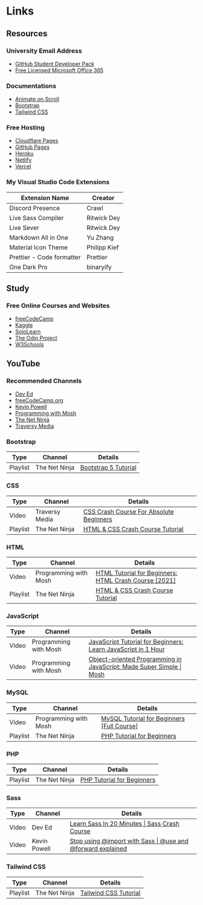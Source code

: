 # Links

## Resources

### University Email Address

- [GitHub Student Developer Pack](https://education.github.com/pack)
- [Free Licensed Microsoft Office 365](https://www.microsoft.com/en-ph/education/products/office?ms.officeurl=student)

### Documentations

- [Animate on Scroll](https://michalsnik.github.io/aos)
- [Bootstrap](https://getbootstrap.com/docs)
- [Tailwind CSS](https://tailwindcss.com/docs)

### Free Hosting

- [Cloudflare Pages](https://pages.cloudflare.com)
- [GitHub Pages](https://pages.github.com)
- [Heroku](https://www.heroku.com)
- [Netlify](https://www.netlify.com)
- [Vercel](https://vercel.com)

### My Visual Studio Code Extensions

| Extension Name | Creator  |
| ----- | ----- |
| Discord Presence | Crawl |
| Live Sass Compiler | Ritwick Dey |
| Live Sever | Ritwick Dey |
| Markdown All in One | Yu Zhang |
| Material Icon Theme | Philipp Kief |
| Prettier - Code formatter | Prettier |
| One Dark Pro | binaryify |

## Study

### Free Online Courses and Websites

- [freeCodeCamp](https://www.freecodecamp.org)
- [Kaggle](https://www.kaggle.com)
- [SoloLearn](https://www.sololearn.com)
- [The Odin Project](https://www.theodinproject.com)
- [W3Schools](https://www.w3schools.com)

## YouTube

### Recommended Channels

- [Dev Ed](https://www.youtube.com/deved)
- [freeCodeCamp.org](https://www.youtube.com/freecodecamp)
- [Kevin Powell](https://www.youtube.com/kepowob)
- [Programming with Mosh](https://www.youtube.com/programmingwithmosh)
- [The Net Ninja](https://www.youtube.com/thenetninja)
- [Traversy Media](https://www.youtube.com/traversymedia)

### Bootstrap

| Type | Channel | Details |
| ----- | ----- | ----- |
| Playlist | The Net Ninja | [Bootstrap 5 Tutorial](https://www.youtube.com/playlist?list=PL4cUxeGkcC9joIM91nLzd_qaH_AimmdAR) |

### CSS

| Type | Channel | Details |
| ----- | ----- | ----- |
| Video | Traversy Media | [CSS Crash Course For Absolute Beginners](https://youtu.be/yfoY53QXEnI) |
| Playlist | The Net Ninja | [HTML & CSS Crash Course Tutorial](https://www.youtube.com/playlist?list=PL4cUxeGkcC9ivBf_eKCPIAYXWzLlPAm6G) |

### HTML

| Type | Channel | Details |
| ----- | ----- | ----- |
| Video | Programming with Mosh | [HTML Tutorial for Beginners: HTML Crash Course [2021]](https://youtu.be/qz0aGYrrlhU) |
| Playlist | The Net Ninja | [HTML & CSS Crash Course Tutorial](https://www.youtube.com/playlist?list=PL4cUxeGkcC9ivBf_eKCPIAYXWzLlPAm6G) |

### JavaScript

| Type | Channel | Details |
| ----- | ----- | ----- |
| Video | Programming with Mosh | [JavaScript Tutorial for Beginners: Learn JavaScript in 1 Hour](https://youtu.be/W6NZfCO5SIk) |
| Video | Programming with Mosh | [Object-oriented Programming in JavaScript: Made Super Simple \| Mosh](https://youtu.be/PFmuCDHHpwk) |

### MySQL

| Type | Channel | Details |
| ----- | ----- | ----- |
| Video | Programming with Mosh | [MySQL Tutorial for Beginners [Full Course]](https://youtu.be/7S_tz1z_5bA) |
| Playlist | The Net Ninja | [PHP Tutorial for Beginners](https://www.youtube.com/playlist?list=PL4cUxeGkcC9gksOX3Kd9KPo-O68ncT05o) |

### PHP

| Type | Channel | Details |
| ----- | ----- | ----- |
| Playlist | The Net Ninja | [PHP Tutorial for Beginners](https://www.youtube.com/playlist?list=PL4cUxeGkcC9gksOX3Kd9KPo-O68ncT05o) |

### Sass

| Type | Channel | Details |
| ----- | ----- | ----- |
| Video | Dev Ed | [Learn Sass In 20 Minutes \| Sass Crash Course](https://youtu.be/Zz6eOVaaelI) |
| Video | Kevin Powell | [Stop using @import with Sass \| @use and @forward explained](https://youtu.be/CR-a8upNjJ0) |

### Tailwind CSS

| Type | Channel | Details |
| ----- | ----- | ----- |
| Playlist | The Net Ninja | [Tailwind CSS Tutorial](https://www.youtube.com/playlist?list=PL4cUxeGkcC9gpXORlEHjc5bgnIi5HEGhw) |
